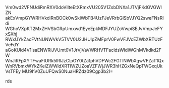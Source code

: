 Vm0wd2VFNUdiRmRXV0doVllteEtXRmxVU205V1ZsbDNXa1JTVjFKdGVGWlZN
akExVmpGYWRHVkdiRnBOCk0wSklWbTB4UzFJeVRrbGlSbVJYQ2sweFNsRldi
WGhoVXpKT2MxZHVSbGRpUmxwd1EyeEpkMDFJYUZoVwpiSEJvVmpJeFYxSXhj
RWxUYkZacFVtNUNWVkV5TVV0U2JHUlpZMFprV0FwVFJVcEZWbXRTUzFVeFdY
aGoKUld4V1lsaENWRlJVUmt0V1JrVjVaVWRHVTFacldsWldiWGhMVkdkd2FW
WnJiRFpXYTFwaFlURk5lRlJzClpGY0tZa1phVDFWc2FGTlNWbXgwVFZaT1Qx
WnRVbmxWYkZKelZWWldXRTlWZUZoaVZFWjJWR3hHZGxNeQpTWGxqUkVsTFEy
MU9hV0ZuUFQwS0NuaHRZdz09Cgp3b2I=

rds